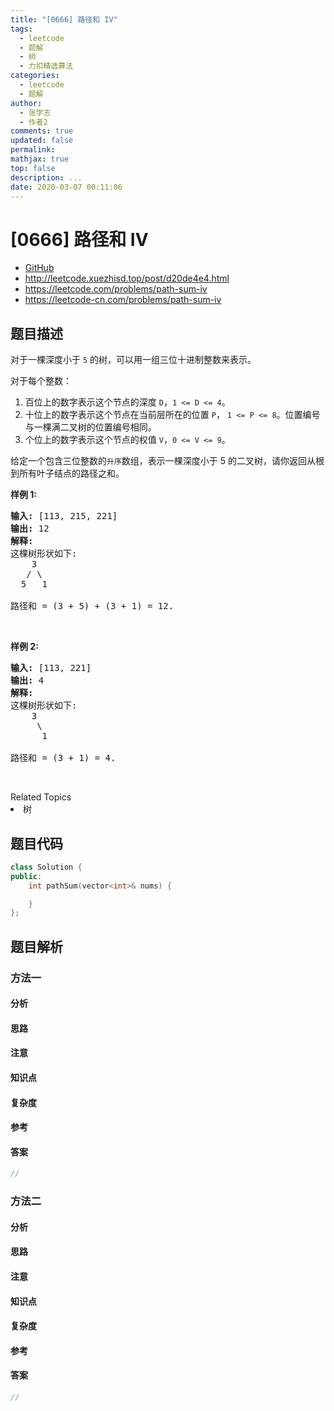 ```yaml
---
title: "[0666] 路径和 IV"
tags:
  - leetcode
  - 题解
  - 树
  - 力扣精选算法
categories:
  - leetcode
  - 题解
author:
  - 张学志
  - 作者2
comments: true
updated: false
permalink:
mathjax: true
top: false
description: ...
date: 2020-03-07 00:11:06
---
```



# [0666] 路径和 IV
* [GitHub](https://github.com/algoboy101/LeetCodeCrowdsource/tree/master/_posts/QA/%5B0666%5D%20%E8%B7%AF%E5%BE%84%E5%92%8C%20IV.md)
* http://leetcode.xuezhisd.top/post/d20de4e4.html
* https://leetcode.com/problems/path-sum-iv
* https://leetcode-cn.com/problems/path-sum-iv


## 题目描述

<p>对于一棵深度小于&nbsp;<code>5</code>&nbsp;的树，可以用一组三位十进制整数来表示。</p>

<p>对于每个整数：</p>

<ol>
	<li>百位上的数字表示这个节点的深度 <code>D</code>，<code>1 &lt;= D &lt;= 4</code>。</li>
	<li>十位上的数字表示这个节点在当前层所在的位置 <code>P</code>， <code>1 &lt;= P &lt;= 8</code>。位置编号与一棵满二叉树的位置编号相同。</li>
	<li>个位上的数字表示这个节点的权值 <code>V</code>，<code>0 &lt;= V &lt;= 9</code>。</li>
</ol>

<p>给定一个包含三位整数的<code>升序</code>数组，表示一棵深度小于 5 的二叉树，请你返回从根到所有叶子结点的路径之和。</p>

<p><strong>样例 1:</strong></p>

<pre><strong>输入:</strong> [113, 215, 221]
<strong>输出:</strong> 12
<strong>解释:</strong> 
这棵树形状如下:
    3
   / \
  5   1

路径和 = (3 + 5) + (3 + 1) = 12.
</pre>

<p>&nbsp;</p>

<p><strong>样例 2:</strong></p>

<pre><strong>输入:</strong> [113, 221]
<strong>输出:</strong> 4
<strong>解释:</strong> 
这棵树形状如下: 
    3
     \
      1

路径和 = (3 + 1) = 4.
</pre>

<p>&nbsp;</p>
<div><div>Related Topics</div><div><li>树</li></div></div>


## 题目代码

```cpp
class Solution {
public:
    int pathSum(vector<int>& nums) {

    }
};
```


## 题目解析


### 方法一

#### 分析

#### 思路

#### 注意

#### 知识点

#### 复杂度

#### 参考

#### 答案

```cpp
//
```


### 方法二

#### 分析

#### 思路

#### 注意

#### 知识点

#### 复杂度

#### 参考

#### 答案

```cpp
//
```


